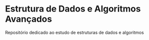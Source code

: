 # Estrutura de Dados e Algoritmos Avançados

Repositório dedicado ao estudo de estruturas de dados e algoritmos
